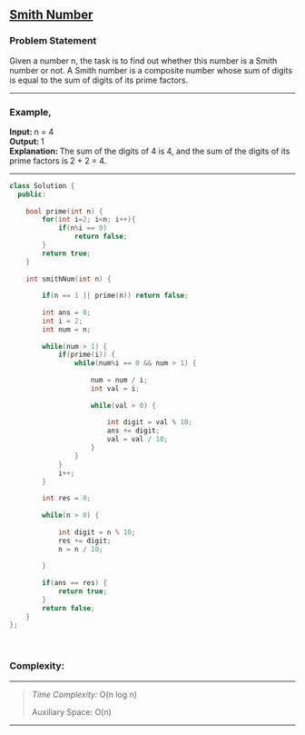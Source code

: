 ## [Smith Number](https://www.geeksforgeeks.org/problems/smith-number4132/1) 

### Problem Statement

Given a number n, the task is to find out whether this number is a Smith number or not. 
A Smith number is a composite number whose sum of digits is equal to the sum of digits of its prime factors.

--------------------------
### Example,
<b> Input: </b>
n = 4    <br>
<b> Output: </b>
1        <br>
<b> Explanation: </b>
The sum of the digits of 4 is 4, and the sum of the digits of its prime factors is 2 + 2 = 4.

------------------------------

```cpp
class Solution {
  public:
    
    bool prime(int n) {
        for(int i=2; i<n; i++){ 
            if(n%i == 0)
                return false;
        }
        return true;
    }
  
    int smithNum(int n) {
        
        if(n == 1 || prime(n)) return false;
    
        int ans = 0;
        int i = 2;
        int num = n;
        
        while(num > 1) {
            if(prime(i)) {
                while(num%i == 0 && num > 1) {
                    
                    num = num / i;
                    int val = i;
                    
                    while(val > 0) {
                        
                        int digit = val % 10;
                        ans += digit;
                        val = val / 10;
                    }
                }
            }
            i++;
        }
        
        int res = 0;
        
        while(n > 0) {
            
            int digit = n % 10;
            res += digit;
            n = n / 10;
            
        }
        
        if(ans == res) {
            return true;
        }
        return false;
    }
};

```

<br>


### Complexity:
-----------------------------------------
> <em> Time Complexity:</em> O(n log n)
>   
> Auxiliary Space: O(n)
>
----------------------------------------- 
